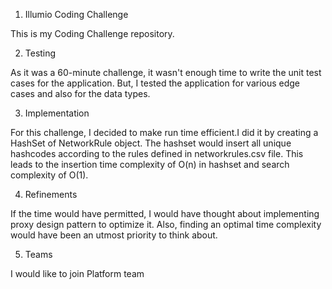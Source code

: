 1. Illumio Coding Challenge

This is my Coding Challenge repository.

2. Testing

As it was a 60-minute challenge, it wasn't enough time to write the unit test cases for the application. But, I tested the application
for various edge cases and also for the data types.

3. Implementation

For this challenge, I decided to make run time efficient.I did it by creating a HashSet of NetworkRule object. The hashset would insert
all unique hashcodes according to the rules defined in networkrules.csv file. This leads to the insertion time complexity of O(n) in
hashset and search complexity of O(1).

4. Refinements

If the time would have permitted, I would have thought about implementing proxy design pattern to optimize it. Also, finding an optimal
time complexity would have been an utmost priority to think about.

5. Teams

I would like to join Platform team
